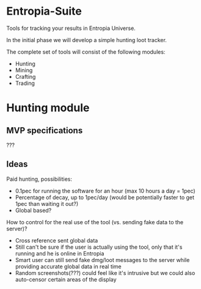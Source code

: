 # Entropia-Suite

Tools for tracking your results in Entropia Universe.

In the initial phase we will develop a simple hunting loot tracker.

The complete set of tools will consist of the following modules:

- Hunting
- Mining
- Crafting
- Trading

# Hunting module

## MVP specifications

???

## Ideas

Paid hunting, possibilities:
- 0.1pec for running the software for an hour (max 10 hours a day = 1pec)
- Percentage of decay, up to 1pec/day (would be potentially faster to get 1pec than waiting it out?)
- Global based?

How to control for the real use of the tool (vs. sending fake data to the server)?
- Cross reference sent global data
- Still can't be sure if the user is actually using the tool, only that it's running and he is online in Entropia 
- Smart user can still send fake dmg/loot messages to the server while providing accurate global data in real time
- Random screenshots(???) could feel like it's intrusive but we could also auto-censor certain areas of the display
